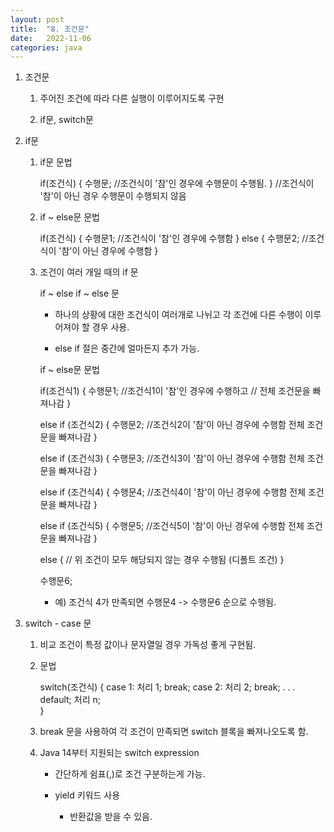 ```yaml
---
layout: post
title:  "8. 조건문"
date:   2022-11-06
categories: java
---
```

1. 조건문

    1) 주어진 조건에 따라 다른 실행이 이루어지도록 구현

    2) if문, switch문

2. if문

    1) if문 문법


        if(조건식) {
            수행문;         //조건식이 '참'인 경우에 수행문이 수행됨.
        }                  //조건식이 '참'이 아닌 경우 수행문이 수행되지 않음


    2) if ~ else문 문법


        if(조건식) {
            수행문1;            //조건식이 '참'인 경우에 수행함
        }
        else {
            수행문2;            //조건식이 '참'이 아닌 경우에 수행함 
        }


    3) 조건이 여러 개일 때의 if 문

        if ~  else if ~ else 문 

        - 하나의 상황에 대한 조건식이 여러개로 나뉘고
          각 조건에 다른 수행이 이루어져야 할 경우 사용.

        - else if 절은 중간에 얼마든지 추가 가능.



        if ~ else문 문법
        
        if(조건식1) {
            수행문1;            //조건식1이 '참'인 경우에 수행하고
                               // 전체 조건문을 빠져나감
        }


        else if (조건식2) {
            수행문2;            //조건식2이 '참'이 아닌 경우에 수행함 전체 조건문을 빠져나감
        }   


        else if (조건식3) {
            수행문3;            //조건식3이 '참'이 아닌 경우에 수행함 전체 조건문을 빠져나감
        }   


        else if (조건식4) {
            수행문4;            //조건식4이 '참'이 아닌 경우에 수행함 전체 조건문을 빠져나감
        }   


        else if (조건식5) {
            수행문5;            //조건식5이 '참'이 아닌 경우에 수행함 전체 조건문을 빠져나감
        }   


        else {
            // 위 조건이 모두 해당되지 않는 경우 수행됨 (디폴트 조건)
        }


        수행문6;   
        
        - 예) 조건식 4가 만족되면 수행문4 -> 수행문6 순으로 수행됨.

3. switch - case 문

    1) 비교 조건이 특정 값이나 문자열일 경우 가독성 좋게 구현됨.

    2) 문법


        switch(조건식) {
            case 1:
                처리 1;
                break;
            case 2: 
                처리 2;
                break;
                .
                .
                .
            default;
                처리 n;  
        }


    3) break 문을 사용하여 각 조건이 만족되면 switch 블록을 빠져나오도록 함.

    4) Java 14부터 지원되는 switch expression

        - 간단하게 쉼표(,)로 조건 구분하는게 가능.

        - yield 키워드 사용

            - 반환값을 받을 수 있음.
            